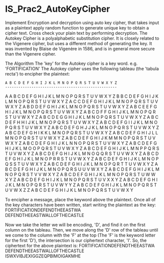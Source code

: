 # IS_Prac2_AutoKeyCipher
Implement Encryption and decryption using auto key cipher, that takes input as a plaintext apply random function to generate unique key to obtain a cipher text. Cross check your plain text by performing decryption.
The Autokey Cipher is a polyalphabetic substitution cipher. It is closely related to the Vigenere cipher, but uses a different method of generating the key. It was invented by Blaise de Vigenère in 1586, and is in general more secure than the Vigenere cipher.

The Algorithm 
The 'key' for the Autokey cipher is a key word. e.g. 'FORTIFICATION'
The Autokey cipher uses the following tableau (the 'tabula recta') to encipher the plaintext:

    A B C D E F G H I J K L M N O P Q R S T U V W X Y Z
    ---------------------------------------------------
A   A B C D E F G H I J K L M N O P Q R S T U V W X Y Z
B   B C D E F G H I J K L M N O P Q R S T U V W X Y Z A
C   C D E F G H I J K L M N O P Q R S T U V W X Y Z A B
D   D E F G H I J K L M N O P Q R S T U V W X Y Z A B C
E   E F G H I J K L M N O P Q R S T U V W X Y Z A B C D
F   F G H I J K L M N O P Q R S T U V W X Y Z A B C D E
G   G H I J K L M N O P Q R S T U V W X Y Z A B C D E F
H   H I J K L M N O P Q R S T U V W X Y Z A B C D E F G
I   I J K L M N O P Q R S T U V W X Y Z A B C D E F G H
J   J K L M N O P Q R S T U V W X Y Z A B C D E F G H I
K   K L M N O P Q R S T U V W X Y Z A B C D E F G H I J
L   L M N O P Q R S T U V W X Y Z A B C D E F G H I J K
M   M N O P Q R S T U V W X Y Z A B C D E F G H I J K L
N   N O P Q R S T U V W X Y Z A B C D E F G H I J K L M
O   O P Q R S T U V W X Y Z A B C D E F G H I J K L M N
P   P Q R S T U V W X Y Z A B C D E F G H I J K L M N O
Q   Q R S T U V W X Y Z A B C D E F G H I J K L M N O P
R   R S T U V W X Y Z A B C D E F G H I J K L M N O P Q
S   S T U V W X Y Z A B C D E F G H I J K L M N O P Q R
T   T U V W X Y Z A B C D E F G H I J K L M N O P Q R S
U   U V W X Y Z A B C D E F G H I J K L M N O P Q R S T
V   V W X Y Z A B C D E F G H I J K L M N O P Q R S T U
W   W X Y Z A B C D E F G H I J K L M N O P Q R S T U V
X   X Y Z A B C D E F G H I J K L M N O P Q R S T U V W
Y   Y Z A B C D E F G H I J K L M N O P Q R S T U V W X
Z   Z A B C D E F G H I J K L M N O P Q R S T U V W X Y

To encipher a message, place the keyword above the plaintext. Once all of the key characters have been written, start writing the plaintext as the key:
FORTIFICATIONDEFENDTHEEASTWA
DEFENDTHEEASTWALLOFTHECASTLE

Now we take the letter we will be encoding, 'D', and find it on the first column on the tableau. Then, we move along the 'D' row of the tableau until we come to the column with the 'F' at the top (The 'F' is the keyword letter for the first 'D'), the intersection is our ciphertext character, 'I'.
So, the ciphertext for the above plaintext is:
FORTIFICATIONDEFENDTHEEASTWA
DEFENDTHEEASTWALLOFTHECASTLE
ISWXVIBJEXIGGZEQPBIMOIGAKMHE
